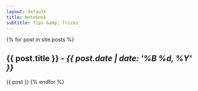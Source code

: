 ```yaml
---
layout: default
title: Notebook
subtitle: Tips &amp; Tricks
---
```


{% for post in site.posts %}
## {{ post.title }} -  *{{ post.date | date: '%B %d, %Y' }}*
{{ post }}
{% endfor %}
